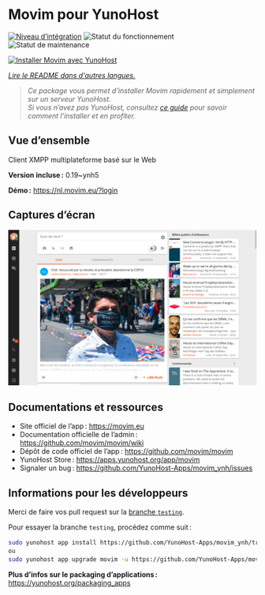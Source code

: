 <!--
Nota bene : ce README est automatiquement généré par <https://github.com/YunoHost/apps/tree/master/tools/readme_generator>
Il NE doit PAS être modifié à la main.
-->

# Movim pour YunoHost

[![Niveau d’intégration](https://dash.yunohost.org/integration/movim.svg)](https://dash.yunohost.org/appci/app/movim) ![Statut du fonctionnement](https://ci-apps.yunohost.org/ci/badges/movim.status.svg) ![Statut de maintenance](https://ci-apps.yunohost.org/ci/badges/movim.maintain.svg)

[![Installer Movim avec YunoHost](https://install-app.yunohost.org/install-with-yunohost.svg)](https://install-app.yunohost.org/?app=movim)

*[Lire le README dans d'autres langues.](./ALL_README.md)*

> *Ce package vous permet d’installer Movim rapidement et simplement sur un serveur YunoHost.*  
> *Si vous n’avez pas YunoHost, consultez [ce guide](https://yunohost.org/install) pour savoir comment l’installer et en profiter.*

## Vue d’ensemble

Client XMPP multiplateforme basé sur le Web


**Version incluse :** 0.19~ynh5

**Démo :** <https://nl.movim.eu/?login>

## Captures d’écran

![Capture d’écran de Movim](./doc/screenshots/movim.png)

## Documentations et ressources

- Site officiel de l’app : <https://movim.eu>
- Documentation officielle de l’admin : <https://github.com/movim/movim/wiki>
- Dépôt de code officiel de l’app : <https://github.com/movim/movim>
- YunoHost Store : <https://apps.yunohost.org/app/movim>
- Signaler un bug : <https://github.com/YunoHost-Apps/movim_ynh/issues>

## Informations pour les développeurs

Merci de faire vos pull request sur la [branche `testing`](https://github.com/YunoHost-Apps/movim_ynh/tree/testing).

Pour essayer la branche `testing`, procédez comme suit :

```bash
sudo yunohost app install https://github.com/YunoHost-Apps/movim_ynh/tree/testing --debug
ou
sudo yunohost app upgrade movim -u https://github.com/YunoHost-Apps/movim_ynh/tree/testing --debug
```

**Plus d’infos sur le packaging d’applications :** <https://yunohost.org/packaging_apps>
